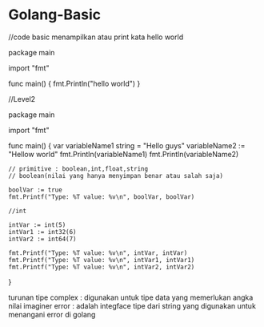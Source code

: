 # Golang-Basic

//code basic menampilkan atau print kata hello world

package main

import "fmt"

func main() {
	fmt.Println("hello world")
}

//Level2

package main

import "fmt"

func main() {
	var variableName1 string = "Hello guys"
	variableName2 := "Hellow world"
	fmt.Println(variableName1)
	fmt.Println(variableName2)

	// primitive : boolean,int,float,string
	// boolean(nilai yang hanya menyimpan benar atau salah saja)

	boolVar := true
	fmt.Printf("Type: %T value: %v\n", boolVar, boolVar)

	//int

	intVar := int(5)
	intVar1 := int32(6)
	intVar2 := int64(7)

	fmt.Printf("Type: %T value: %v\n", intVar, intVar)
	fmt.Printf("Type: %T value: %v\n", intVar1, intVar1)
	fmt.Printf("Type: %T value: %v\n", intVar2, intVar2)

}

turunan tipe 
complex : digunakan untuk tipe data yang memerlukan angka nilai imaginer
error : adalah integface tipe dari string yang digunakan untuk menangani error di golang 

